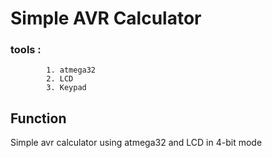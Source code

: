# Simple AVR Calculator

### tools : 
            1. atmega32
            2. LCD
            3. Keypad

## Function
Simple avr calculator using atmega32 and LCD in 4-bit mode
